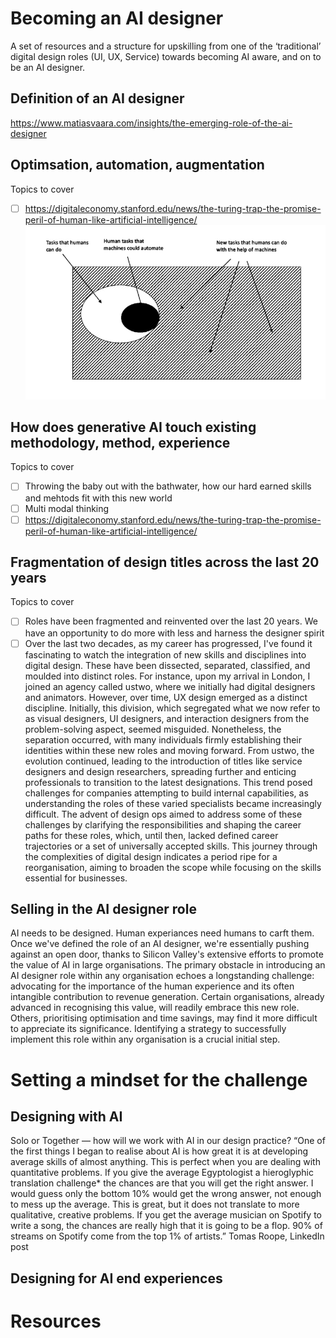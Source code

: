 # Becoming an AI designer
A set of resources and a structure for upskilling from one of the ‘traditional’ digital design roles (UI, UX, Service) towards becoming AI aware, and on to be an AI designer.

## Definition of an AI designer
https://www.matiasvaara.com/insights/the-emerging-role-of-the-ai-designer

## Optimsation, automation, augmentation
Topics to cover
- [ ] https://digitaleconomy.stanford.edu/news/the-turing-trap-the-promise-peril-of-human-like-artificial-intelligence/
![Figure.1](https://github.com/robboyett/Becoming-an-AI-designer/blob/main/figure1.jpg?raw=true)

## How does generative AI touch existing methodology, method, experience 
Topics to cover
- [ ] Throwing the baby out with the bathwater, how our hard earned skills and mehtods fit with this new world
- [ ] Multi modal thinking
- [ ] https://digitaleconomy.stanford.edu/news/the-turing-trap-the-promise-peril-of-human-like-artificial-intelligence/

## Fragmentation of design titles across the last 20 years
Topics to cover
- [ ] Roles have been fragmented and reinvented over the last 20 years. We have an opportunity to do more with less and harness the designer spirit
- [ ] Over the last two decades, as my career has progressed, I've found it fascinating to watch the integration of new skills and disciplines into digital design. These have been dissected, separated, classified, and moulded into distinct roles. For instance, upon my arrival in London, I joined an agency called ustwo, where we initially had digital designers and animators. However, over time, UX design emerged as a distinct discipline. Initially, this division, which segregated what we now refer to as visual designers, UI designers, and interaction designers from the problem-solving aspect, seemed misguided. Nonetheless, the separation occurred, with many individuals firmly establishing their identities within these new roles and moving forward. From ustwo, the evolution continued, leading to the introduction of titles like service designers and design researchers, spreading further and enticing professionals to transition to the latest designations. This trend posed challenges for companies attempting to build internal capabilities, as understanding the roles of these varied specialists became increasingly difficult. The advent of design ops aimed to address some of these challenges by clarifying the responsibilities and shaping the career paths for these roles, which, until then, lacked defined career trajectories or a set of universally accepted skills. This journey through the complexities of digital design indicates a period ripe for a reorganisation, aiming to broaden the scope while focusing on the skills essential for businesses.

## Selling in the AI designer role
AI needs to be designed. Human experiances need humans to carft them. Once we've defined the role of an AI designer, we're essentially pushing against an open door, thanks to Silicon Valley's extensive efforts to promote the value of AI in large organisations. The primary obstacle in introducing an AI designer role within any organisation echoes a longstanding challenge: advocating for the importance of the human experience and its often intangible contribution to revenue generation. Certain organisations, already advanced in recognising this value, will readily embrace this new role. Others, prioritising optimisation and time savings, may find it more difficult to appreciate its significance. Identifying a strategy to successfully implement this role within any organisation is a crucial initial step.

# Setting a mindset for the challenge

## Designing with AI
Solo or Together — how will we work with AI in our design practice?
“One of the first things I began to realise about AI is how great it is at developing average skills of almost anything. This is perfect when you are dealing with quantitative problems. If you give the average Egyptologist a hieroglyphic translation challenge* the chances are that you will get the right answer. I would guess only the bottom 10% would get the wrong answer, not enough to mess up the average. This is great, but it does not translate to more qualitative, creative problems. If you get the average musician on Spotify to write a song, the chances are really high that it is going to be a flop. 90% of streams on Spotify come from the top 1% of artists.”
Tomas Roope, LinkedIn post

## Designing for AI end experiences

# Resources

